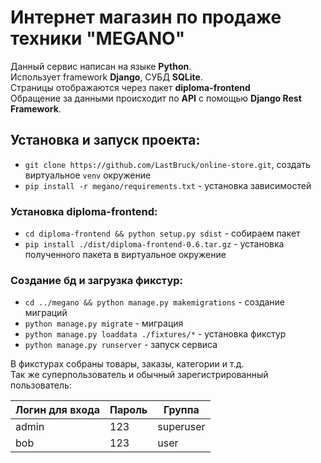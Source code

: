 # Интернет магазин по продаже техники "MEGANO"  
Данный сервис написан на языке **Python**.  
Использует framework **Django**, СУБД **SQLite**.  
Страницы отображаются через пакет **diploma-frontend**  
Обращение за данными происходит по **API** с помощью **Django Rest Framework**.  

## Установка и запуск проекта:  
* ```git clone https://github.com/LastBruck/online-store.git```, создать виртуальное ```venv``` окружение  
* ```pip install -r megano/requirements.txt``` - установка зависимостей  
### Установка diploma-frontend:  
* ```cd diploma-frontend && python setup.py sdist``` - собираем пакет  
* ```pip install ./dist/diploma-frontend-0.6.tar.gz``` - установка полученного пакета в виртуальное окружение  
### Создание бд и загрузка фикстур:  
* ```cd ../megano && python manage.py makemigrations``` - создание миграций  
* ```python manage.py migrate``` - миграция  
* ```python manage.py loaddata ./fixtures/*```  - установка фикстур  
* ```python manage.py runserver``` - запуск сервиса  

В фикстурах собраны товары, заказы, категории и т.д.  
Так же суперпользователь и обычный зарегистрированный пользователь:  


Логин для входа| Пароль | Группа    |
---------------|--------|-----------|
admin          | 123    | superuser |
bob            | 123    | user      |
